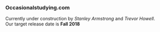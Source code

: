 ### Occasionalstudying.com
Currently under construction by *Stanley Armstrong* and *Trevor Howell*.<br /> Our target release date is **Fall 2018**
